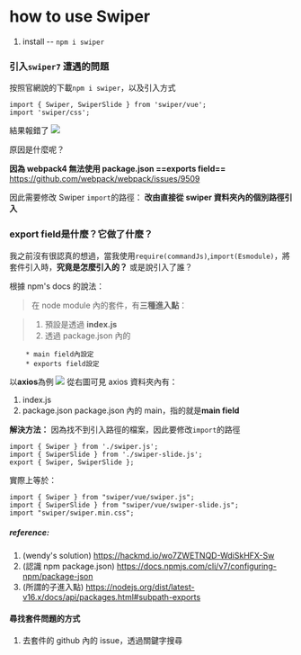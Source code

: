 # how to use Swiper

1. install -- `npm i swiper`

### 引入`swiper7` 遭遇的問題

按照官網說的下載`npm i swiper`，以及引入方式

```javascript=
import { Swiper, SwiperSlide } from 'swiper/vue';
import 'swiper/css';
```

結果報錯了
![](https://i.imgur.com/dG3rkFo.png)

原因是什麼呢？

**因為 webpack4 無法使用 package.json ==exports field==**
https://github.com/webpack/webpack/issues/9509

因此需要修改 Swiper `import`的路徑：
**改由直接從 swiper 資料夾內的個別路徑引入**

### **export field**是什麼？它做了什麼？

我之前沒有很認真的想過，當我使用`require(commandJs)`,`import(Esmodule)`，將套件引入時，**究竟是怎麼引入的？** 或是說引入了誰？

根據 npm's docs 的說法：

> 在 node module 內的套件，有**三種進入點**：

> 1. 預設是透過 **index.js**
> 2. 透過 package.json 內的

        * main field內設定
        * exports field設定

以**axios**為例
![](https://i.imgur.com/DWiT4Cy.png)
從右圖可見 axios 資料夾內有：

1. index.js
2. package.json
   package.json 內的 main，指的就是**main field**

**解決方法：**
因為找不到引入路徑的檔案，因此要修改`import`的路徑

```javascript=
import { Swiper } from './swiper.js';
import { SwiperSlide } from './swiper-slide.js';
export { Swiper, SwiperSlide };
```

實際上等於：

```javascript=
import { Swiper } from "swiper/vue/swiper.js";
import { SwiperSlide } from "swiper/vue/swiper-slide.js";
import "swiper/swiper.min.css";
```

##### reference:

1. (wendy's solution)
   https://hackmd.io/wo7ZWETNQD-WdiSkHFX-Sw
2. (認識 npm package.json)
   https://docs.npmjs.com/cli/v7/configuring-npm/package-json
3. (所謂的子進入點)
   https://nodejs.org/dist/latest-v16.x/docs/api/packages.html#subpath-exports

#### 尋找套件問題的方式

1. 去套件的 github 內的 issue，透過關鍵字搜尋
